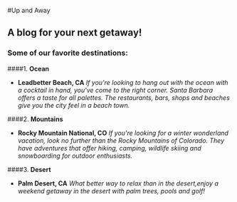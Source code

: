 #Up and Away
## A blog for your next getaway!
### Some of our favorite destinations:


####1. **Ocean**
* **Leadbetter Beach, CA**
_If you're looking to hang out with the ocean with a cocktail in hand, you've come to the right corner. Santa Barbara offers a taste for all palettes. The restaurants, bars, shops and beaches give you the city feel in a beach town._

####2. **Mountains**
* **Rocky Mountain National, CO** 
_If you're looking for a winter wonderland vacation, look no further than the Rocky Mountains of Colorado. They have adventures that offer hiking, camping, wildlife skiing and snowboarding for outdoor enthusiasts._

####3. **Desert**
* **Palm Desert, CA**
_What better way to relax than in the desert,enjoy a weekend getaway in the desert with palm trees, pools and golf!_

 